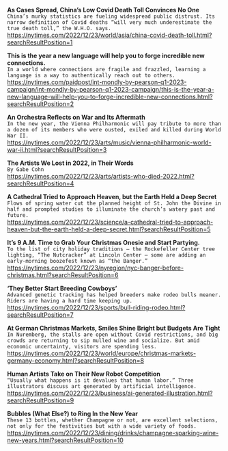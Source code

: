 **As Cases Spread, China’s Low Covid Death Toll Convinces No One**\
`China’s murky statistics are fueling widespread public distrust. Its narrow definition of Covid deaths “will very much underestimate the true death toll,” the W.H.O. says.`\
https://nytimes.com/2022/12/23/world/asia/china-covid-death-toll.html?searchResultPosition=1

**This is the year a new language will help you to forge incredible new connections.**\
`In a world where connections are fragile and frazzled, learning a language is a way to authentically reach out to others.`\
https://nytimes.com/paidpost/int-mondly-by-pearson-q1-2023-campaign/int-mondly-by-pearson-q1-2023-campaign/this-is-the-year-a-new-language-will-help-you-to-forge-incredible-new-connections.html?searchResultPosition=2

**An Orchestra Reflects on War and Its Aftermath**\
`In the new year, the Vienna Philharmonic will pay tribute to more than a dozen of its members who were ousted, exiled and killed during World War II.`\
https://nytimes.com/2022/12/23/arts/music/vienna-philharmonic-world-war-ii.html?searchResultPosition=3

**The Artists We Lost in 2022, in Their Words**\
`By Gabe Cohn`\
https://nytimes.com/2022/12/23/arts/artists-who-died-2022.html?searchResultPosition=4

**A Cathedral Tried to Approach Heaven, but the Earth Held a Deep Secret**\
`Flows of spring water cut the planned height of St. John the Divine in half and prompted studies to illuminate the church’s watery past and future.`\
https://nytimes.com/2022/12/23/science/a-cathedral-tried-to-approach-heaven-but-the-earth-held-a-deep-secret.html?searchResultPosition=5

**It’s 9 A.M. Time to Grab Your Christmas Onesie and Start Partying.**\
`To the list of city holiday traditions — the Rockefeller Center tree lighting, “The Nutcracker” at Lincoln Center — some are adding an early-morning boozefest known as “the Banger.”`\
https://nytimes.com/2022/12/23/nyregion/nyc-banger-before-christmas.html?searchResultPosition=6

**‘They Better Start Breeding Cowboys’**\
`Advanced genetic tracking has helped breeders make rodeo bulls meaner. Riders are having a hard time keeping up.`\
https://nytimes.com/2022/12/23/sports/bull-riding-rodeo.html?searchResultPosition=7

**At German Christmas Markets, Smiles Shine Bright but Budgets Are Tight**\
`In Nuremberg, the stalls are open without Covid restrictions, and big crowds are returning to sip mulled wine and socialize. But amid economic uncertainty, visitors are spending less.`\
https://nytimes.com/2022/12/23/world/europe/christmas-markets-germany-economy.html?searchResultPosition=8

**Human Artists Take on Their New Robot Competition**\
`“Usually what happens is it devalues that human labor.” Three illustrators discuss art generated by artificial intelligence.`\
https://nytimes.com/2022/12/23/business/ai-generated-illustration.html?searchResultPosition=9

**Bubbles (What Else?) to Ring In the New Year**\
`These 13 bottles, whether Champagne or not, are excellent selections, not only for the festivities but with a wide variety of foods.`\
https://nytimes.com/2022/12/23/dining/drinks/champagne-sparking-wine-new-years.html?searchResultPosition=10

